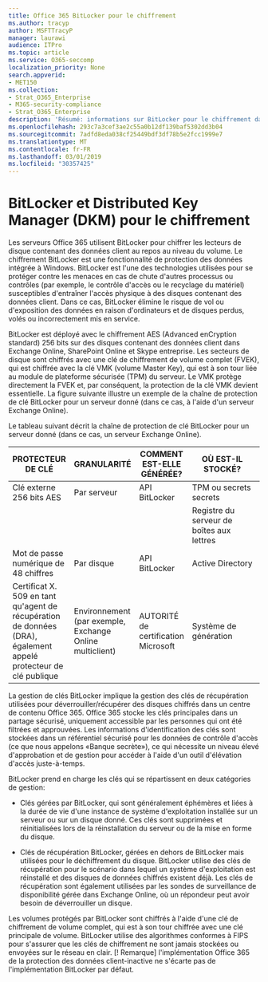 ```yaml
---
title: Office 365 BitLocker pour le chiffrement
ms.author: tracyp
author: MSFTTracyP
manager: laurawi
audience: ITPro
ms.topic: article
ms.service: O365-seccomp
localization_priority: None
search.appverid:
- MET150
ms.collection:
- Strat_O365_Enterprise
- M365-security-compliance
- Strat_O365_Enterprise
description: 'Résumé: informations sur BitLocker pour le chiffrement dans le Cloud.'
ms.openlocfilehash: 293c7a3cef3ae2c55a0b12df139baf5302dd3b04
ms.sourcegitcommit: 7adfd8eda038cf25449bdf3df78b5e2fcc1999e7
ms.translationtype: MT
ms.contentlocale: fr-FR
ms.lasthandoff: 03/01/2019
ms.locfileid: "30357425"
---
```

# <a name="bitlocker-and-distributed-key-manager-dkm-for-encryption"></a>BitLocker et Distributed Key Manager (DKM) pour le chiffrement

Les serveurs Office 365 utilisent BitLocker pour chiffrer les lecteurs de disque contenant des données client au repos au niveau du volume. Le chiffrement BitLocker est une fonctionnalité de protection des données intégrée à Windows. BitLocker est l'une des technologies utilisées pour se protéger contre les menaces en cas de chute d'autres processus ou contrôles (par exemple, le contrôle d'accès ou le recyclage du matériel) susceptibles d'entraîner l'accès physique à des disques contenant des données client. Dans ce cas, BitLocker élimine le risque de vol ou d'exposition des données en raison d'ordinateurs et de disques perdus, volés ou incorrectement mis en service.

BitLocker est déployé avec le chiffrement AES (Advanced enCryption standard) 256 bits sur des disques contenant des données client dans Exchange Online, SharePoint Online et Skype entreprise. Les secteurs de disque sont chiffrés avec une clé de chiffrement de volume complet (FVEK), qui est chiffrée avec la clé VMK (volume Master Key), qui est à son tour liée au module de plateforme sécurisée (TPM) du serveur. Le VMK protège directement la FVEK et, par conséquent, la protection de la clé VMK devient essentielle. La figure suivante illustre un exemple de la chaîne de protection de clé BitLocker pour un serveur donné (dans ce cas, à l'aide d'un serveur Exchange Online).

Le tableau suivant décrit la chaîne de protection de clé BitLocker pour un serveur donné (dans ce cas, un serveur Exchange Online).

| PROTECTEUR DE CLÉ | GRANULARITÉ | COMMENT EST-ELLE GÉNÉRÉE? | OÙ EST-IL STOCKÉ? | PROTÈGE |
|--------------------------------------------------------------------------------|-------------------------------------------------|----------------|-------------------------|--------------------------------------------------------------------------------------------------|
| Clé externe 256 bits AES | Par serveur | API BitLocker | TPM ou secrets secrets | Lockbox/contrôle d'accès |
|  |  |  | Registre du serveur de boîtes aux lettres | TPM chiffré |
| Mot de passe numérique de 48 chiffres | Par disque | API BitLocker | Active Directory | Lockbox/contrôle d'accès |
| Certificat X. 509 en tant qu'agent de récupération de données (DRA), également appelé protecteur de clé publique | Environnement (par exemple, Exchange Online multiclient) | AUTORITÉ de certification Microsoft | Système de génération | Aucun utilisateur ne dispose du mot de passe complet de la clé privée. Le mot de passe est sous protection physique. |


La gestion de clés BitLocker implique la gestion des clés de récupération utilisées pour déverrouiller/récupérer des disques chiffrés dans un centre de contenu Office 365. Office 365 stocke les clés principales dans un partage sécurisé, uniquement accessible par les personnes qui ont été filtrées et approuvées. Les informations d'identification des clés sont stockées dans un référentiel sécurisé pour les données de contrôle d'accès (ce que nous appelons «Banque secrète»), ce qui nécessite un niveau élevé d'approbation et de gestion pour accéder à l'aide d'un outil d'élévation d'accès juste-à-temps.

BitLocker prend en charge les clés qui se répartissent en deux catégories de gestion:

- Clés gérées par BitLocker, qui sont généralement éphémères et liées à la durée de vie d'une instance de système d'exploitation installée sur un serveur ou sur un disque donné. Ces clés sont supprimées et réinitialisées lors de la réinstallation du serveur ou de la mise en forme du disque.

- Clés de récupération BitLocker, gérées en dehors de BitLocker mais utilisées pour le déchiffrement du disque. BitLocker utilise des clés de récupération pour le scénario dans lequel un système d'exploitation est réinstallé et des disques de données chiffrés existent déjà. Les clés de récupération sont également utilisées par les sondes de surveillance de disponibilité gérée dans Exchange Online, où un répondeur peut avoir besoin de déverrouiller un disque.

Les volumes protégés par BitLocker sont chiffrés à l'aide d'une clé de chiffrement de volume complet, qui est à son tour chiffrée avec une clé principale de volume. BitLocker utilise des algorithmes conformes à FIPS pour s'assurer que les clés de chiffrement ne sont jamais stockées ou envoyées sur le réseau en clair. [! Remarque] l'implémentation Office 365 de la protection des données client-inactive ne s'écarte pas de l'implémentation BitLocker par défaut.